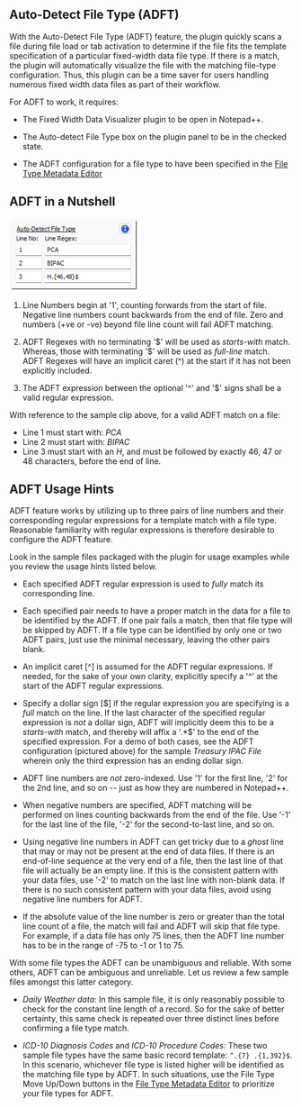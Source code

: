 ## Auto-Detect File Type (ADFT)

With the Auto-Detect File Type (ADFT) feature, the plugin quickly scans a file during file load or tab activation to determine if the file fits the template specification of a particular fixed-width data file type. If there is a match, the plugin will automatically visualize the file with the matching file-type configuration. Thus, this plugin can be a time saver for users handling numerous fixed width data files as part of their workflow.

For ADFT to work, it requires:
* The Fixed Width Data Visualizer plugin to be open in Notepad++.

* The Auto-detect File Type box on the plugin panel to be in the checked state.

* The ADFT configuration for a file type to have been specified in the [File Type Metadata Editor](https://github.com/shriprem/FWDataViz/blob/master/docs/file_type_config_dialog.md)


## ADFT in a Nutshell

![ADFT_Edit_Fields](https://raw.githubusercontent.com/shriprem/FWDataViz/master/images/file_type_adft.png)

1. Line Numbers begin at '1', counting forwards from the start of file. Negative line numbers count backwards from the end of file. Zero and numbers (+ve or -ve) beyond file line count will fail ADFT matching.

2. ADFT Regexes with no terminating '\$' will be used as _starts-with_ match. Whereas, those with terminating '\$' will be used as _full-line_ match. ADFT Regexes will have an implicit caret (\^) at the start if it has not been explicitly included.

3. The ADFT expression between the optional '\^' and '\$' signs shall be a valid regular expression.

With reference to the sample clip above, for a valid ADFT match on a file:
* Line 1 must start with: _PCA_
* Line 2 must start with: _BIPAC_
* Line 3 must start with an _H_, and must be followed by exactly 46, 47 or 48 characters, before the end of line.

## ADFT Usage Hints

ADFT feature works by utilizing up to three pairs of line numbers and their corresponding regular expressions for a template match with a file type. Reasonable familiarity with regular expressions is therefore desirable to configure the ADFT feature.

Look in the sample files packaged with the plugin for usage examples while you review the usage hints listed below.

* Each specified ADFT regular expression is used to _fully_ match its corresponding line.

* Each specified pair needs to have a proper match in the data for a file to be identified by the ADFT. If one pair fails a match, then that file type will be skipped by ADFT. If a file type can be identified by only one or two ADFT pairs, just use the minimal necessary, leaving the other pairs blank.

* An implicit caret [\^] is assumed for the ADFT regular expressions. If needed, for the sake of your own clarity, explicitly specify a '\^' at the start of the ADFT regular expressions.

* Specify a dollar sign [\$] if the regular expression you are specifying is a _full_ match on the line. If the last character of the specified regular expression is _not_ a dollar sign, ADFT will implicitly deem this to be a _starts-with_ match, and thereby will affix a '.*$' to the end of the specified expression. For a demo of both cases, see the ADFT configuration (pictured above) for the sample _Treasury IPAC File_ wherein only the third expression has an ending dollar sign.

* ADFT line numbers are _not_ zero-indexed. Use '1' for the first line, '2' for the 2nd line, and so on -- just as how they are numbered in Notepad++.

* When negative numbers are specified, ADFT matching will be performed on lines counting backwards from the end of the file. Use '-1' for the last line of the file, '-2' for the second-to-last line, and so on.

* Using negative line numbers in ADFT can get tricky due to a _ghost_ line that may or may not be present at the end of data files. If there is an end-of-line sequence at the very end of a file, then the last line of that file will actually be an empty line. If this is the consistent pattern with your data files, use '-2' to match on the last line with non-blank data. If there is no such consistent pattern with your data files, avoid using negative line numbers for ADFT.

* If the absolute value of the line number is zero or greater than the total line count of a file, the match will fail and ADFT will skip that file type. For example, if a data file has only 75 lines, then the ADFT line number has to be in the range of -75 to -1 or 1 to 75.


With some file types the ADFT can be unambiguous and reliable. With some others, ADFT can be ambiguous and unreliable. Let us review a few sample files amongst this latter category.

* _Daily Weather data_: In this sample file, it is only reasonably possible to check for the constant line length of a record. So for the sake of better certainty, this same check is repeated over three distinct lines before confirming a file type match.

* _ICD-10 Diagnosis Codes_ and _ICD-10 Procedure Codes_: These two sample file types have the same basic record template: `^.{7} .{1,392}$`. In this scenario, whichever file type is listed higher will be identified as the matching file type by ADFT. In such situations, use the File Type Move Up/Down buttons in the [File Type Metadata Editor](https://github.com/shriprem/FWDataViz/blob/master/docs/file_type_config_dialog.md) to prioritize your file types for ADFT.